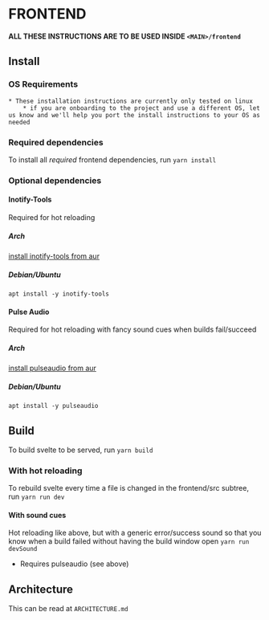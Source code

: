 # FRONTEND

**ALL THESE INSTRUCTIONS ARE TO BE USED INSIDE `<MAIN>/frontend`**

## Install
### OS Requirements
	* These installation instructions are currently only tested on linux
		* if you are onboarding to the project and use a different OS, let us know and we'll help you port the install instructions to your OS as needed

### Required dependencies
To install all *required* frontend dependencies, run `yarn install`

### Optional dependencies
#### Inotify-Tools
Required for hot reloading

##### Arch
[install inotify-tools from aur](https://archlinux.org/packages/community/x86_64/inotify-tools/)

##### Debian/Ubuntu
`apt install -y inotify-tools`

#### Pulse Audio
Required for hot reloading with fancy sound cues when builds fail/succeed

##### Arch
[install pulseaudio from aur](https://archlinux.org/packages/extra/x86_64/pulseaudio/)

##### Debian/Ubuntu
`apt install -y pulseaudio`

## Build

To build svelte to be served, run `yarn build`

### With hot reloading
To rebuild svelte every time a file is changed in the frontend/src subtree, run `yarn run dev`

#### With sound cues
Hot reloading like above, but with a generic error/success sound so that you know when a build failed without having the build window open `yarn run devSound`
* Requires pulseaudio (see above)

## Architecture

This can be read at `ARCHITECTURE.md`

